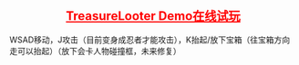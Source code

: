 <center><h2><a href=/projects/treasure_looter/main.html style="color:red">TreasureLooter Demo在线试玩</a></h2></center>

WSAD移动，J攻击（目前变身成忍者才能攻击），K抬起/放下宝箱（往宝箱方向走可以抬起）（放下会卡人物碰撞框，未来修复）